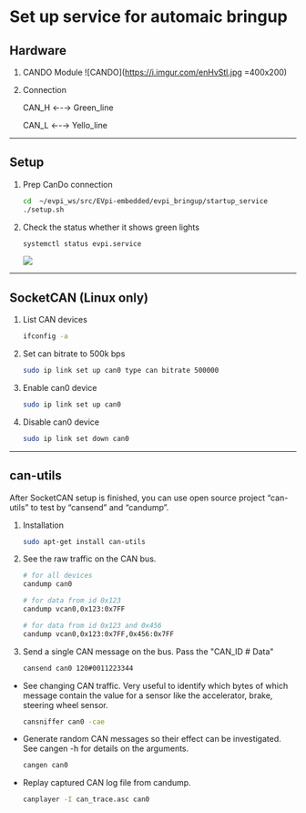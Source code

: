# Set up service for automaic bringup

## Hardware

1. CANDO Module
![CANDO](https://i.imgur.com/enHvStl.jpg =400x200)

2. Connection

    CAN_H ←-→ Green_line

    CAN_L ←-→ Yello_line

---
## Setup

1. Prep CanDo connection
    ```sh
    cd  ~/evpi_ws/src/EVpi-embedded/evpi_bringup/startup_service
    ./setup.sh
    ```

2. Check the status whether it shows green lights
    ```sh
    systemctl status evpi.service
    ```
    ![](https://i.imgur.com/Xb25Zn5.png)


---
## SocketCAN (Linux only)

1. List CAN devices
    ```bash
    ifconfig -a
    ```

2. Set can bitrate to 500k bps
    ```bash
    sudo ip link set up can0 type can bitrate 500000
    ```

3. Enable can0 device
    ```bash
    sudo ip link set up can0
    ```

4. Disable can0 device
    ```bash
    sudo ip link set down can0
    ```

---
## can-utils
After SocketCAN setup is finished, you can use open source project “can-utils” to test
by “cansend” and “candump”.

1. Installation
    ```bash
    sudo apt-get install can-utils
    ```

2. See the raw traffic on the CAN bus.
    ```bash
    # for all devices
    candump can0 

    # for data from id 0x123
    candump vcan0,0x123:0x7FF  

    # for data from id 0x123 and 0x456
    candump vcan0,0x123:0x7FF,0x456:0x7FF 
    ```

3. Send a single CAN message on the bus. Pass the "CAN_ID # Data"
    ```bash
    cansend can0 120#0011223344
    ```

 - See changing CAN traffic. Very useful to identify which bytes of which message contain the value for a sensor like the accelerator, brake, steering wheel sensor.
    ```bash
    cansniffer can0 -cae
    ```

 - Generate random CAN messages so their effect can be investigated. See cangen -h for details on the arguments.
    ```bash
    cangen can0
    ```

 - Replay captured CAN log file from candump.
    ```bash
    canplayer -I can_trace.asc can0
    ```

